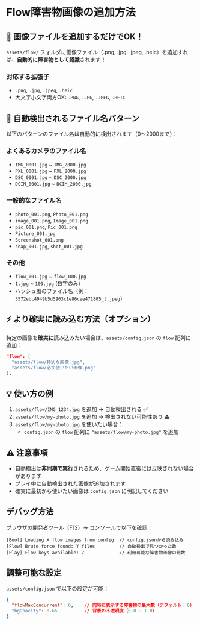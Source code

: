 # Flow障害物画像の追加方法

## 📁 画像ファイルを追加するだけでOK！

`assets/flow/` フォルダに画像ファイル（.png, .jpg, .jpeg, .heic）を追加すれば、**自動的に障害物として認識**されます！

### 対応する拡張子
- `.png`, `.jpg`, `.jpeg`, `.heic`
- 大文字小文字両方OK: `.PNG`, `.JPG`, `.JPEG`, `.HEIC`

## 🎯 自動検出されるファイル名パターン

以下のパターンのファイル名は自動的に検出されます（0〜2000まで）：

### よくあるカメラのファイル名
- `IMG_0001.jpg` ~ `IMG_2000.jpg`
- `PXL_0001.jpg` ~ `PXL_2000.jpg`
- `DSC_0001.jpg` ~ `DSC_2000.jpg`
- `DCIM_0001.jpg` ~ `DCIM_2000.jpg`

### 一般的なファイル名
- `photo_001.png`, `Photo_001.png`
- `image_001.png`, `Image_001.png`
- `pic_001.png`, `Pic_001.png`
- `Picture_001.jpg`
- `Screenshot_001.png`
- `snap_001.jpg`, `shot_001.jpg`

### その他
- `flow_001.jpg` ~ `flow_100.jpg`
- `1.jpg` ~ `100.jpg` (数字のみ)
- ハッシュ風のファイル名（例：`5572ebc4949b5d5903c1e86cee471805_t.jpeg`）

## ⚡ より確実に読み込む方法（オプション）

特定の画像を**確実に**読み込みたい場合は、`assets/config.json` の `flow` 配列に追加：

```json
"flow": [
  "assets/flow/特別な画像.jpg",
  "assets/flow/必ず使いたい画像.png"
],
```

## 💡 使い方の例

1. `assets/flow/IMG_1234.jpg` を追加 → 自動検出される ✅
2. `assets/flow/my-photo.jpg` を追加 → 検出されない可能性あり ⚠️
3. `assets/flow/my-photo.jpg` を使いたい場合：
   - `config.json` の `flow` 配列に `"assets/flow/my-photo.jpg"` を追加

## ⚠️ 注意事項

- 自動検出は**非同期で実行**されるため、ゲーム開始直後には反映されない場合があります
- プレイ中に自動検出された画像が追加されます
- 確実に最初から使いたい画像は `config.json` に明記してください

## デバッグ方法

ブラウザの開発者ツール（F12）→ コンソールで以下を確認：

```
[Boot] Loading X flow images from config  // config.jsonから読み込み
[Flow] Brute force found: Y files         // 自動検出で見つかった数
[Play] Flow keys available: Z             // 利用可能な障害物画像の総数
```

## 調整可能な設定

`assets/config.json` で以下の設定が可能：

```json
{
  "flowMaxConcurrent": 6,    // 同時に表示する障害物の最大数（デフォルト: 6）
  "bgOpacity": 0.65          // 背景の不透明度（0.0 ~ 1.0）
}
```

